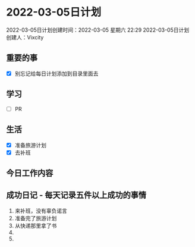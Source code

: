 # 2022-03-05日计划

2022-03-05日计划创建时间：2022-03-05 星期六  22:29
2022-03-05日计划创建人：Vixcity

## 重要的事
- [x] 别忘记给每日计划添加到目录里面去

## 学习
- [ ] PR

## 生活
- [x] 准备旅游计划
- [X] 去补班

## 今日工作内容

## 成功日记 - 每天记录五件以上成功的事情
1. 来补班，没有辜负诺言
2. 准备完了旅游计划
3. 从快递那里拿了书
4. 
5.  